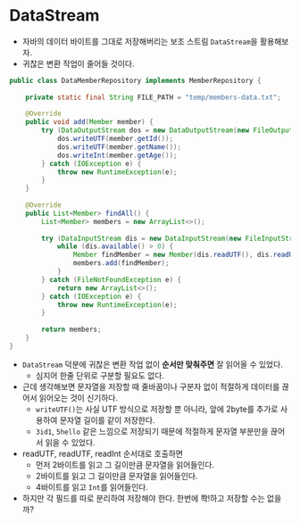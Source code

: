 # DataStream

- 자바의 데이터 바이트를 그대로 저장해버리는 보조 스트림 `DataStream`을 활용해보자.
- 귀찮은 변환 작업이 줄어들 것이다.

```java
public class DataMemberRepository implements MemberRepository {
	
	private static final String FILE_PATH = "temp/members-data.txt";
	
	@Override
	public void add(Member member) {
		try (DataOutputStream dos = new DataOutputStream(new FileOutputStream(FILE_PATH, true))) {
			dos.writeUTF(member.getId());
			dos.writeUTF(member.getName());
			dos.writeInt(member.getAge());
		} catch (IOException e) {
			throw new RuntimeException(e);
		}
	}
	
	@Override
	public List<Member> findAll() {
		List<Member> members = new ArrayList<>();
		
		try (DataInputStream dis = new DataInputStream(new FileInputStream(FILE_PATH))) {
			while (dis.available() > 0) {
				Member findMember = new Member(dis.readUTF(), dis.readUTF(), dis.readInt());
				members.add(findMember);
			}
		} catch (FileNotFoundException e) {
			return new ArrayList<>();
		} catch (IOException e) {
			throw new RuntimeException(e);
		}
		
		return members;
	}
}
```

- `DataStream` 덕분에 귀찮은 변환 작업 없이 **순서만 맞춰주면** 잘 읽어올 수 있었다.
  - 심지어 한줄 단위로 구분할 필요도 없다.
- 근데 생각해보면 문자열을 저장할 때 줄바꿈이나 구분자 없이 적절하게 데이터를 끊어서 읽어오는 것이 신기하다.
  - `writeUTF()`는 사실 UTF 방식으로 저장할 뿐 아니라, 앞에 2byte를 추가로 사용하여 문자열 길이를 같이 저장한다.
  - `3id1`, `5hello` 같은 느낌으로 저장되기 때문에 적절하게 문자열 부분만을 끊어서 읽을 수 있었다.
- readUTF, readUTF, readInt 순서대로 호출하면
  - 먼저 2바이트를 읽고 그 길이만큼 문자열을 읽어들인다.
  - 2바이트를 읽고 그 길이만큼 문자열을 읽어들인다.
  - 4바이트를 읽고 `Int`를 읽어들인다.
- 하지만 각 필드를 따로 분리하여 저장해야 한다. 한번에 쫙!하고 저장할 수는 없을까?
